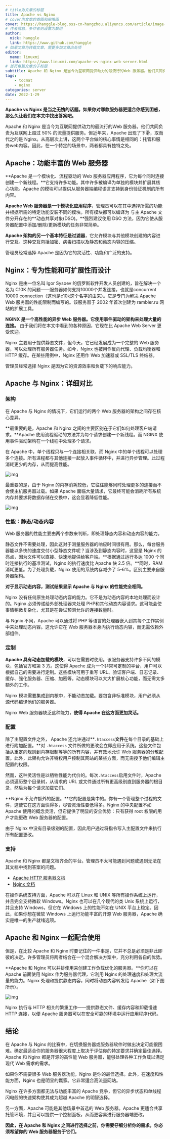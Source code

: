 ```yaml
---
# title为文章的标题
title: Apache vs Nginx
# cover为文章的首图和缩略图
cover: https://hanggle-blog.oss-cn-hangzhou.aliyuncs.com/article/image-20220129085936071.png
# 作者信息，多作者则设置为数组
author: 
  nick: hanggle
  link: https://www.github.com/hanggle
# 如果文章为转载文章，需要多加文章出处项
editor:
  name: linuxmi
  link: https://www.linuxmi.com/apache-vs-nginx-web-server.html
# 首页每篇文章的子标题
subtitle: Apache 和 Nginx 是当今为互联网提供动力的最流行的Web 服务器。他们共同负责为互联网上超过 50% 的流量提供服务。但近年来，Apache 出现了下滑，取而代之的是 Nginx。从高层次上讲，这两个平台做的核心事情是相同的：托管和服务web内容。因此，在一个特定的场景中，两者都具有独特之处
tags: 
    - tocmat
    - nginx
categories: server
date: 2022-1-29 
---
```


**Apache vs Nginx 是当之无愧的话题。如果你对哪款服务器更适合你感到困惑，那么久让我们在本文中找出答案吧。**

Apache 和 Nginx 是当今为互联网提供动力的最流行的Web 服务器。他们共同负责为互联网上超过 50% 的流量提供服务。但近年来，Apache 出现了下滑，取而代之的是 Nginx。从高层次上讲，这两个平台做的核心事情是相同的：托管和服务web内容。因此，在一个特定的场景中，两者都具有独特之处。



## Apache：功能丰富的 Web 服务器

**Apache 是一个模块化、流程驱动的 Web 服务器应用程序，它为每个同时连接创建一个新线程。**它支持许多功能。其中许多被编译为单独的模块并扩展其核心功能。Apache 的模块可以提供从服务器端编程语言支持到身份验证机制的所有内容。

**Apache Web 服务器是一个模块化应用程序**，管理员可以在其中选择所需的功能并根据所需的特定功能安装不同的模块。所有模块都可以编译为 与主 Apache 文件分开存在的**动态共享对象(DSO)。**强烈建议使用 DSO 方法，因为它使从服务器配置中添加/删除/更新模块的任务非常简单。



**Apache 架构的另一个基本特征是过滤器**，它允许模块与其他模块创建的内容进行交互。这种交互包括加密、病毒扫描以及静态和动态内容的压缩。

管理员经常选择 Apache 是因为它的灵活性、功能和广泛的支持。



## Nginx：专为性能和可扩展性而设计

Nginx 是由一位名叫 Igor Sysoev 的俄罗斯软件开发人员创建的，旨在解决一个名为 C10K 的问题——服务器如何支持10000个并发连接，也就是concurrent 10000 connection（这也是c10k这个名字的由来）。它是专门为解决 Apache Web 服务器的性能限制而编写的。该服务器于 2002 年首次创建为 rambler.ru 网站的扩展工具。

**NGINX 是一个高性能的异步 Web 服务器。它使用事件驱动的架构来处理大量的连接。** 由于我们将在本文中看到的各种原因，它现在比 Apache Web Server 更受欢迎。

Nginx 主要用于提供静态文件，但今天，它已经发展成为一个完整的 Web 服务器，可以处理所有服务器任务。如今，Nginx 也被用作反向代理、负载均衡器和 HTTP 缓存。在某些用例中，Nginx 还用作 Web 加速器或 SSL/TLS 终结器。

管理员经常选择 Nginx 是因为它的资源效率和负载下的响应能力。



## Apache 与 Nginx：详细对比

### 架构

在 Apache 与 Nginx 的情况下，它们运行的两个 Web 服务器的架构之间存在核心差异。

**最重要的是，Apache 和 Nginx 之间的主要区别在于它们如何处理客户端请求。**Apache 使用流程驱动的方法并为每个请求创建一个新线程。而 NGINX 使用事件驱动架构在一个线程中处理多个请求。

在 Apache 中，单个线程只与一个连接相关联，而 Nginx 中的单个线程可以处理多个连接。所有进程都与其他连接一起放入事件循环中，并进行异步管理。此过程消耗更少的内存，从而提高性能。

![img](https://hanggle-blog.oss-cn-hangzhou.aliyuncs.com/article/nginx-web-server-architecture.png)

最重要的是，由于 Nginx 的内存消耗较低，它往往能够同时处理更多的连接而不会使主机服务器过载。如果 Apache 面临大量请求，它最终可能会消耗所有系统内存并要求将数据存储在交换中，这会显着降低性能。

![img](https://hanggle-blog.oss-cn-hangzhou.aliyuncs.com/article/apache-web-server-architecture.png)

### 性能：静态/动态内容

Web 服务器的性能主要由两个参数来判断，即处理静态内容和动态内容的能力。

静态文件不需要处理，因此这对于测量服务器的响应时间很有用。那么，每台服务器能以多快的速度交付小型静态文件呢？当涉及到静态内容时，这里是 Nginx 的亮点，因为文件可以直接、快速地提供给客户端。**根据通过运行多达 1000 个同时连接执行的基准测试，Nginx 的执行速度比 Apache 快 2.5 倍。**同时，RAM消耗更低。为了处理负载，Nginx 使用的系统内存减少了 5-6%。区别主要来自服务器架构。

**对于显示动态内容，测试结果显示 Apache 与 Nginx 的性能完全相同。**

Nginx 没有任何原生处理动态内容的能力。它不是为动态内容的本地处理而设计的。Nginx 必须传递给外部处理器来处理 PHP和其他动态内容请求。这可能会使事情稍微复杂化，尤其是在尝试预测允许的连接数量时。

与 Ngnix 不同，Apache 可以通过将 PHP 等语言的处理器嵌入到其每个工作实例中来处理动态内容。这允许它在 Web 服务器本身内执行动态内容，而无需依赖外部组件。

### 定制

**Apache 具有动态加载的模块**，可以在需要时使用。该服务器支持许多不同的模块，包括官方和第 3 方。这使得 Apache 成为一个非常可定制的平台，用户可以根据自己的需要进行定制。这些模块可用于重写 URL、验证客户端、日志记录、缓存、强化服务器、压缩、加密等。动态模块可以大大扩展核心功能，而无需太多额外的工作。

Nginx 模块需要集成到内核中，不能动态加载。要包含非标准模块，用户必须从源代码编译他们的服务器。

Nginx Web 服务器缺乏这种能力，**使得 Apache 在这方面更加灵活。**

### 配置

除了主配置文件之外， Apache 还允许通过**`.htaccess`****文件****在每个目录的基础上进行附加配置。**对 `.htaccess` 文件所做的更改会立即应用于系统。这些文件包括从重定向规则到内存限制等等的所有内容，并有效地允许 Web 服务器的分散配置。此外，此架构允许非特权用户控制其网站的某些方面，而无需授予他们编辑主配置的权限。

然而，这种灵活性是以牺牲性能为代价的。每次`.htaccess`启用文件时，Apache 必须遍历整个目录树，从请求的 URL 或文件通过所有更高级别直到服务器的根目录，然后为每个请求加载它们。

**Nginx 不允许额外的配置。**它的配置是集中的。你有一个管理整个过程的文件，这使它在这方面快得多，尽管灵活性要低得多。Nginx 的中央配置不如 Apache 使用的概念灵活，但它提供了明显的安全优势：只有获得 root 权限的用户才能更改 Web 服务器的配置。

由于 Nginx 中没有目录级别的配置，因此用户通过将指令写入主配置文件来执行所有配置更改。

### 支持

Apache 和 Nginx 都是文档齐全的平台。管理员不太可能遇到问题或遇到无法在其文档中找到答案的问题。

- [Apache HTTP 服务器文档](https://httpd.apache.org/docs/current/)
- [Nginx 文档](https://nginx.org/en/docs/)

在操作系统支持方面，Apache 可以在 Linux 和 UNIX 等所有操作系统上运行，并且完全支持微软 Windows。Nginx 也可以在几个现代的类 Unix 系统上运行，并且支持 Windows，但它在 Windows 上的性能不如在 UNIX 平台上稳定。因此，如果你想在微软 Windows 上运行功能丰富的开源 Web 服务器，Apache 确实是唯一的生产就绪选项。

## Apache 和 Nginx 一起配合使用

但是，在比较 Apache 和 Nginx 时要记住的一件事是，它并不总是必须是非此即彼的决定。许多管理员将两者结合在一个混合解决方案中，充分利用各自的优势。

**Apache 和 Nginx 可以并排使用来创建工作负载优化的服务器。**你可以在 Apache 前面使用 Nginx 作为服务器代理，它利用 Nginx 的处理速度和处理大流量的能力。Nginx 处理和提供静态内容，同时将动态内容转发给 Apache（如下图所示）。

![img](https://hanggle-blog.oss-cn-hangzhou.aliyuncs.com/article/apache-vs-nginx-using-both.png)

Nginx 执行与 HTTP 相关的繁重工作——提供静态文件、缓存内容和卸载慢速 HTTP 连接，以便 Apache 服务器可以在安全可靠的环境中运行应用程序代码。

## 结论

在 Apache 与 Nginx 的比赛中，在切换服务器或服务器软件时做出决定可能很困难。确定最适合你的服务器很大程度上取决于评估你的特定要求并确定最佳选择。Apache 和 Nginx 都是开源的高性能 Web 服务器，能够处理各种工作负载以满足现代 Web 需求的需求。

如果你不需要很多 Web 服务器功能，Nginx 是你的最佳选择。此外，在速度和性能方面，Nginx 也是明显的赢家。它非常适合高流量网站。

Nginx 在许多方面都无法与功能丰富的 Apache 竞争，但它的异步状态和单线程闪电般的快速架构使其成为超越 Apache 的明智选择。

另一方面，Apache 可能是其他场景中首选的 Web 服务器。Apache 更适合共享托管环境，并且可以提供一个控制面板，从而更容易进行服务器端更改。

**因此，在 Apache 和 Nginx 之间进行选择之前，你需要仔细分析你的需求，你必须希望你的 Web 服务器服务于它们。**
